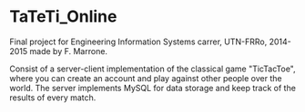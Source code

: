 TaTeTi_Online
=============

Final project for Engineering Information Systems carrer, UTN-FRRo, 2014-2015 made by F. Marrone.

Consist of a server-client implementation of the classical game "TicTacToe", where you can create an account and play against
other people over the world. The server implements MySQL for data storage and keep track of the results of every match.

